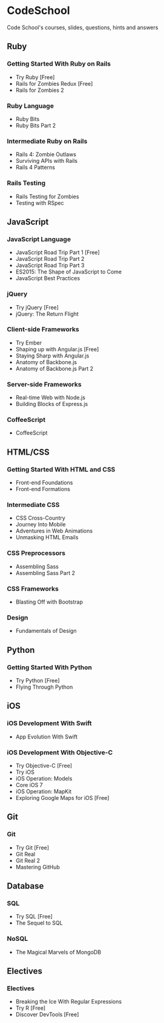 # CodeSchool
Code School's courses, slides, questions, hints and answers

## Ruby

### Getting Started With Ruby on Rails

* Try Ruby [Free]
* Rails for Zombies Redux [Free]
* Rails for Zombies 2

### Ruby Language

* Ruby Bits
* Ruby Bits Part 2

### Intermediate Ruby on Rails

* Rails 4: Zombie Outlaws
* Surviving APIs with Rails
* Rails 4 Patterns

### Rails Testing

* Rails Testing for Zombies
* Testing with RSpec


## JavaScript

### JavaScript Language

* JavaScript Road Trip Part 1 [Free]
* JavaScript Road Trip Part 2
* JavaScript Road Trip Part 3
* ES2015: The Shape of JavaScript to Come
* JavaScript Best Practices

### jQuery

* Try jQuery [Free]
* jQuery: The Return Flight

### Client-side Frameworks

* Try Ember
* Shaping up with Angular.js [Free]
* Staying Sharp with Angular.js
* Anatomy of Backbone.js
* Anatomy of Backbone.js Part 2

### Server-side Frameworks

* Real-time Web with Node.js
* Building Blocks of Express.js

### CoffeeScript

* CoffeeScript


## HTML/CSS

### Getting Started With HTML and CSS

* Front-end Foundations
* Front-end Formations

### Intermediate CSS

* CSS Cross-Country
* Journey Into Mobile
* Adventures in Web Animations
* Unmasking HTML Emails

### CSS Preprocessors

* Assembling Sass
* Assembling Sass Part 2

### CSS Frameworks

* Blasting Off with Bootstrap

### Design

* Fundamentals of Design


## Python

### Getting Started With Python

* Try Python [Free]
* Flying Through Python


## iOS

### iOS Development With Swift

* App Evolution With Swift

### iOS Development With Objective-C

* Try Objective-C [Free]
* Try iOS
* iOS Operation: Models
* Core iOS 7
* iOS Operation: MapKit
* Exploring Google Maps for iOS [Free]


## Git

### Git

* Try Git [Free]
* Git Real
* Git Real 2
* Mastering GitHub


## Database

### SQL

* Try SQL [Free]
* The Sequel to SQL

### NoSQL

* The Magical Marvels of MongoDB

## Electives

### Electives

* Breaking the Ice With Regular Expressions
* Try R [Free]
* Discover DevTools [Free]